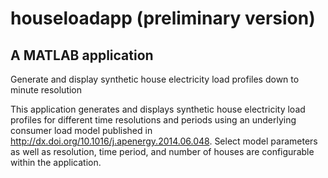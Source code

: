 # houseloadapp (preliminary version)
## A MATLAB application

Generate and display synthetic house electricity load profiles down to minute resolution

This application generates and displays synthetic house electricity load profiles for different time resolutions and periods using an underlying consumer load model published in http://dx.doi.org/10.1016/j.apenergy.2014.06.048. Select model parameters as well as resolution, time period, and number of houses are configurable within the application.

